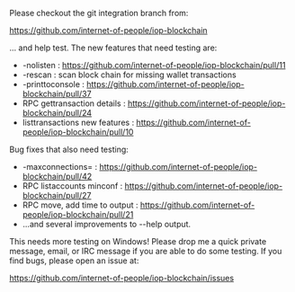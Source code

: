 Please checkout the git integration branch from:

https://github.com/internet-of-people/iop-blockchain

... and help test.  The new features that need testing are:

* -nolisten : https://github.com/internet-of-people/iop-blockchain/pull/11
* -rescan : scan block chain for missing wallet transactions
* -printtoconsole : https://github.com/internet-of-people/iop-blockchain/pull/37
* RPC gettransaction details : https://github.com/internet-of-people/iop-blockchain/pull/24
* listtransactions new features : https://github.com/internet-of-people/iop-blockchain/pull/10

Bug fixes that also need testing:

* -maxconnections= : https://github.com/internet-of-people/iop-blockchain/pull/42
* RPC listaccounts minconf : https://github.com/internet-of-people/iop-blockchain/pull/27
* RPC move, add time to output : https://github.com/internet-of-people/iop-blockchain/pull/21
* ...and several improvements to --help output.

This needs more testing on Windows!  Please drop me a quick private message, email, or IRC message if you are able to do some testing.  If you find bugs, please open an issue at:

https://github.com/internet-of-people/iop-blockchain/issues

